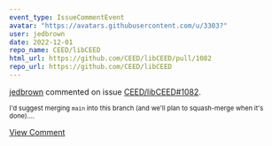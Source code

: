 ```yaml
---
event_type: IssueCommentEvent
avatar: "https://avatars.githubusercontent.com/u/3303?"
user: jedbrown
date: 2022-12-01
repo_name: CEED/libCEED
html_url: https://github.com/CEED/libCEED/pull/1082
repo_url: https://github.com/CEED/libCEED
---
```


<a href='https://github.com/jedbrown' target='_blank'>jedbrown</a> commented on issue <a href='https://github.com/CEED/libCEED/pull/1082' target='_blank'>CEED/libCEED#1082</a>.

<small>I'd suggest merging `main` into this branch (and we'll plan to squash-merge when it's done)....</small>

<a href='https://github.com/CEED/libCEED/pull/1082' target='_blank'>View Comment</a>